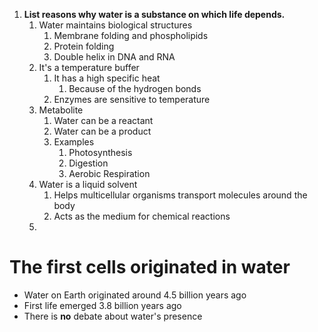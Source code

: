 1. **List reasons why water is a substance on which life depends.**
	1. Water maintains biological structures
		1. Membrane folding and phospholipids
		2. Protein folding
		3. Double helix in DNA and RNA
	2. It's a temperature buffer
		1. It has a high specific heat
			1. Because of the hydrogen bonds
		2. Enzymes are sensitive to temperature
	3. Metabolite
		1. Water can be a reactant
		2. Water can be a product
		3. Examples
			1. Photosynthesis
			2. Digestion
			3. Aerobic Respiration
	4. Water is a liquid solvent
		1. Helps multicellular organisms transport molecules around the body
		2. Acts as the medium for chemical reactions
	5. 

# The first cells originated in water
- Water on Earth originated around 4.5 billion years ago
- First life emerged 3.8 billion years ago
- There is **no** debate about water's presence